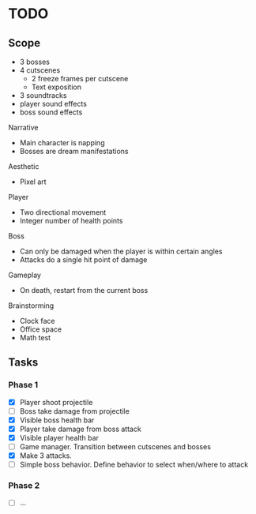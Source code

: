 # TODO

## Scope

- 3 bosses
- 4 cutscenes
  - 2 freeze frames per cutscene
  - Text exposition
- 3 soundtracks
- player sound effects
- boss sound effects

Narrative

- Main character is napping
- Bosses are dream manifestations

Aesthetic

- Pixel art

Player

- Two directional movement
- Integer number of health points

Boss

- Can only be damaged when the player is within certain angles
- Attacks do a single hit point of damage

Gameplay

- On death, restart from the current boss

Brainstorming

- Clock face
- Office space
- Math test

## Tasks

### Phase 1

- [x] Player shoot projectile
- [ ] Boss take damage from projectile
- [x] Visible boss health bar
- [x] Player take damage from boss attack
- [x] Visible player health bar
- [ ] Game manager. Transition between cutscenes and bosses
- [x] Make 3 attacks.
- [ ] Simple boss behavior. Define behavior to select when/where to attack

### Phase 2

- [ ] ...
